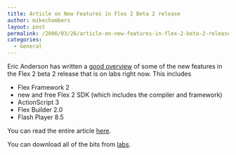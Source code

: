 ```yaml
---
title: Article on New Features in Flex 2 Beta 2 release
author: mikechambers
layout: post
permalink: /2006/03/26/article-on-new-features-in-flex-2-beta-2-release/
categories:
  - General
---
```



Eric Anderson has written a [good overview][1] of some of the new features in the Flex 2 beta 2 release that is on labs right now. This includes

*   Flex Framework 2
*   new and free Flex 2 SDK (which includes the compiler and framework)
*   ActionScript 3
*   Flex Builder 2.0
*   Flash Player 8.5

You can read the entire article [here][1]. 

You can download all of the bits from [labs][2].

 [1]: http://www.macromedia.com/devnet/flex/articles/flex2beta2.html
 [2]: http://labs.macromedia.com